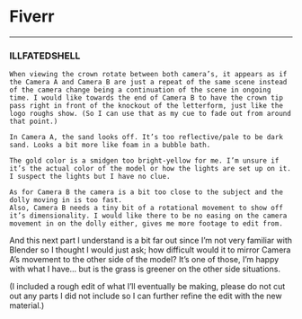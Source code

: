 # Fiverr
---

### ILLFATEDSHELL


	When viewing the crown rotate between both camera’s, it appears as if the Camera A and Camera B are just a repeat of the same scene instead of the camera change being a continuation of the scene in ongoing time. I would like towards the end of Camera B to have the crown tip pass right in front of the knockout of the letterform, just like the logo roughs show. (So I can use that as my cue to fade out from around that point.)  
  
	In Camera A, the sand looks off. It’s too reflective/pale to be dark sand. Looks a bit more like foam in a bubble bath.  
  
	The gold color is a smidgen too bright-yellow for me. I’m unsure if it’s the actual color of the model or how the lights are set up on it. I suspect the lights but I have no clue. 
  
	As for Camera B the camera is a bit too close to the subject and the dolly moving in is too fast. 
	Also, Camera B needs a tiny bit of a rotational movement to show off it’s dimensionality. I would like there to be no easing on the camera movement in on the dolly either, gives me more footage to edit from.  
  
And this next part I understand is a bit far out since I’m not very familiar with Blender so I thought I would just ask; how difficult would it to mirror Camera A’s movement to the other side of the model? It’s one of those, I’m happy with what I have... but is the grass is greener on the other side situations.  
  
(I included a rough edit of what I’ll eventually be making, please do not cut out any parts I did not include so I can further refine the edit with the new material.)